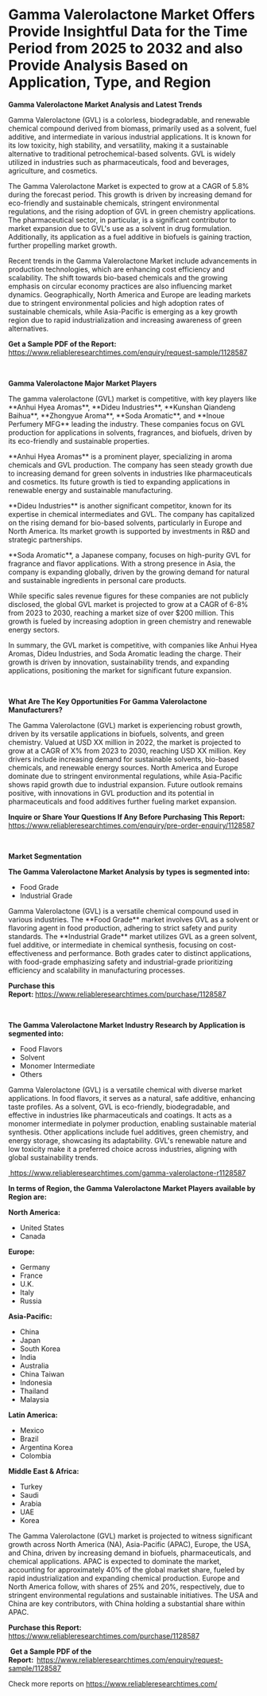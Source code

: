 <p><h1>Gamma Valerolactone Market Offers Provide Insightful Data for the Time Period from 2025 to 2032 and also Provide Analysis Based on Application, Type, and Region</h1></p><p><strong>Gamma Valerolactone Market Analysis and Latest Trends</strong></p>
<p><p>Gamma Valerolactone (GVL) is a colorless, biodegradable, and renewable chemical compound derived from biomass, primarily used as a solvent, fuel additive, and intermediate in various industrial applications. It is known for its low toxicity, high stability, and versatility, making it a sustainable alternative to traditional petrochemical-based solvents. GVL is widely utilized in industries such as pharmaceuticals, food and beverages, agriculture, and cosmetics.</p><p>The Gamma Valerolactone Market is expected to grow at a CAGR of 5.8% during the forecast period. This growth is driven by increasing demand for eco-friendly and sustainable chemicals, stringent environmental regulations, and the rising adoption of GVL in green chemistry applications. The pharmaceutical sector, in particular, is a significant contributor to market expansion due to GVL's use as a solvent in drug formulation. Additionally, its application as a fuel additive in biofuels is gaining traction, further propelling market growth.</p><p>Recent trends in the Gamma Valerolactone Market include advancements in production technologies, which are enhancing cost efficiency and scalability. The shift towards bio-based chemicals and the growing emphasis on circular economy practices are also influencing market dynamics. Geographically, North America and Europe are leading markets due to stringent environmental policies and high adoption rates of sustainable chemicals, while Asia-Pacific is emerging as a key growth region due to rapid industrialization and increasing awareness of green alternatives.</p></p>
<p><strong>Get a Sample PDF of the Report:&nbsp;</strong> <a href="https://www.reliableresearchtimes.com/enquiry/request-sample/1128587?utm_campaign=2137&utm_medium=2&utm_source=Github&utm_content=ia&utm_term=24012025&utm_id=gamma-valerolactone">https://www.reliableresearchtimes.com/enquiry/request-sample/1128587</a></p>
<p>&nbsp;</p>
<p><strong>Gamma Valerolactone Major Market Players</strong></p>
<p><p>The gamma valerolactone (GVL) market is competitive, with key players like **Anhui Hyea Aromas**, **Dideu Industries**, **Kunshan Qiandeng Baihua**, **Zhongyue Aroma**, **Soda Aromatic**, and **Inoue Perfumery MFG** leading the industry. These companies focus on GVL production for applications in solvents, fragrances, and biofuels, driven by its eco-friendly and sustainable properties.</p><p>**Anhui Hyea Aromas** is a prominent player, specializing in aroma chemicals and GVL production. The company has seen steady growth due to increasing demand for green solvents in industries like pharmaceuticals and cosmetics. Its future growth is tied to expanding applications in renewable energy and sustainable manufacturing.</p><p>**Dideu Industries** is another significant competitor, known for its expertise in chemical intermediates and GVL. The company has capitalized on the rising demand for bio-based solvents, particularly in Europe and North America. Its market growth is supported by investments in R&D and strategic partnerships.</p><p>**Soda Aromatic**, a Japanese company, focuses on high-purity GVL for fragrance and flavor applications. With a strong presence in Asia, the company is expanding globally, driven by the growing demand for natural and sustainable ingredients in personal care products.</p><p>While specific sales revenue figures for these companies are not publicly disclosed, the global GVL market is projected to grow at a CAGR of 6-8% from 2023 to 2030, reaching a market size of over $200 million. This growth is fueled by increasing adoption in green chemistry and renewable energy sectors.</p><p>In summary, the GVL market is competitive, with companies like Anhui Hyea Aromas, Dideu Industries, and Soda Aromatic leading the charge. Their growth is driven by innovation, sustainability trends, and expanding applications, positioning the market for significant future expansion.</p></p>
<p>&nbsp;</p>
<p><strong>What Are The Key Opportunities For Gamma Valerolactone Manufacturers?</strong></p>
<p><p>The Gamma Valerolactone (GVL) market is experiencing robust growth, driven by its versatile applications in biofuels, solvents, and green chemistry. Valued at USD XX million in 2022, the market is projected to grow at a CAGR of X% from 2023 to 2030, reaching USD XX million. Key drivers include increasing demand for sustainable solvents, bio-based chemicals, and renewable energy sources. North America and Europe dominate due to stringent environmental regulations, while Asia-Pacific shows rapid growth due to industrial expansion. Future outlook remains positive, with innovations in GVL production and its potential in pharmaceuticals and food additives further fueling market expansion.</p></p>
<p><strong>Inquire or Share Your Questions If Any Before Purchasing This Report:</strong> <a href="https://www.reliableresearchtimes.com/enquiry/pre-order-enquiry/1128587?utm_campaign=2137&utm_medium=2&utm_source=Github&utm_content=ia&utm_term=24012025&utm_id=gamma-valerolactone">https://www.reliableresearchtimes.com/enquiry/pre-order-enquiry/1128587</a></p>
<p>&nbsp;</p>
<p><strong>Market Segmentation</strong></p>
<p><strong>The Gamma Valerolactone Market Analysis by types is segmented into:</strong></p>
<p><ul><li>Food Grade</li><li>Industrial Grade</li></ul></p>
<p><p>Gamma Valerolactone (GVL) is a versatile chemical compound used in various industries. The **Food Grade** market involves GVL as a solvent or flavoring agent in food production, adhering to strict safety and purity standards. The **Industrial Grade** market utilizes GVL as a green solvent, fuel additive, or intermediate in chemical synthesis, focusing on cost-effectiveness and performance. Both grades cater to distinct applications, with food-grade emphasizing safety and industrial-grade prioritizing efficiency and scalability in manufacturing processes.</p></p>
<p><strong>Purchase this Report:&nbsp;</strong><a href="https://www.reliableresearchtimes.com/purchase/1128587?utm_campaign=2137&utm_medium=2&utm_source=Github&utm_content=ia&utm_term=24012025&utm_id=gamma-valerolactone">https://www.reliableresearchtimes.com/purchase/1128587</a></p>
<p>&nbsp;</p>
<p><strong>The Gamma Valerolactone Market Industry Research by Application is segmented into:</strong></p>
<p><ul><li>Food Flavors</li><li>Solvent</li><li>Monomer Intermediate</li><li>Others</li></ul></p>
<p><p>Gamma Valerolactone (GVL) is a versatile chemical with diverse market applications. In food flavors, it serves as a natural, safe additive, enhancing taste profiles. As a solvent, GVL is eco-friendly, biodegradable, and effective in industries like pharmaceuticals and coatings. It acts as a monomer intermediate in polymer production, enabling sustainable material synthesis. Other applications include fuel additives, green chemistry, and energy storage, showcasing its adaptability. GVL's renewable nature and low toxicity make it a preferred choice across industries, aligning with global sustainability trends.</p></p>
<p><a href="https://www.reliableresearchtimes.com/gamma-valerolactone-r1128587?utm_campaign=2137&utm_medium=2&utm_source=Github&utm_content=ia&utm_term=24012025&utm_id=gamma-valerolactone">&nbsp;https://www.reliableresearchtimes.com/gamma-valerolactone-r1128587</a></p>
<p><strong>In terms of Region, the Gamma Valerolactone Market Players available by Region are:</strong></p>
<p>
    <p> <strong> North America: </strong>
        <ul>
            <li>United States</li>
            <li>Canada</li>
        </ul>
        </p> 
    <p> <strong> Europe: </strong>
        <ul>
            <li>Germany</li>
            <li>France</li>
            <li>U.K.</li>
            <li>Italy</li>
            <li>Russia</li>
        </ul>
        </p> 
    <p> <strong> Asia-Pacific: </strong>
        <ul>
            <li>China</li>
            <li>Japan</li>
            <li>South Korea</li>
            <li>India</li>
            <li>Australia</li>
            <li>China Taiwan</li>
            <li>Indonesia</li>
            <li>Thailand</li>
            <li>Malaysia</li>
        </ul>
        </p> 
    <p> <strong> Latin America: </strong>
        <ul>
            <li>Mexico</li>
            <li>Brazil</li>
            <li>Argentina Korea</li>
            <li>Colombia</li>
        </ul>
        </p> 
    <p> <strong> Middle East & Africa: </strong>
        <ul>
            <li>Turkey</li>
            <li>Saudi</li>
            <li>Arabia</li>
            <li>UAE</li>
            <li>Korea</li>
        </ul>
    </p>
    </p>
<p><p>The Gamma Valerolactone (GVL) market is projected to witness significant growth across North America (NA), Asia-Pacific (APAC), Europe, the USA, and China, driven by increasing demand in biofuels, pharmaceuticals, and chemical applications. APAC is expected to dominate the market, accounting for approximately 40% of the global market share, fueled by rapid industrialization and expanding chemical production. Europe and North America follow, with shares of 25% and 20%, respectively, due to stringent environmental regulations and sustainable initiatives. The USA and China are key contributors, with China holding a substantial share within APAC.</p></p>
<p><strong>Purchase this Report: </strong><a href="https://www.reliableresearchtimes.com/purchase/1128587?utm_campaign=2137&utm_medium=2&utm_source=Github&utm_content=ia&utm_term=24012025&utm_id=gamma-valerolactone">https://www.reliableresearchtimes.com/purchase/1128587</a></p>
<p>&nbsp;<strong>Get a Sample PDF of the Report:&nbsp;&nbsp;</strong><a href="https://www.reliableresearchtimes.com/enquiry/request-sample/1128587?utm_campaign=2137&utm_medium=2&utm_source=Github&utm_content=ia&utm_term=24012025&utm_id=gamma-valerolactone">https://www.reliableresearchtimes.com/enquiry/request-sample/1128587</a></p>
<p><strong></strong></p>
<p>Check more reports on <a href="https://www.reliableresearchtimes.com/?utm_campaign=2137&utm_medium=2&utm_source=Github&utm_content=ia&utm_term=24012025&utm_id=gamma-valerolactone">https://www.reliableresearchtimes.com/</a></p>